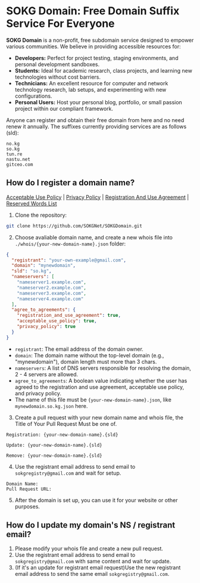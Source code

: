 # SOKG Domain: Free Domain Suffix Service For Everyone

**SOKG Domain** is a non-profit, free subdomain service designed to empower various communities. We believe in providing accessible resources for:

* **Developers:** Perfect for project testing, staging environments, and personal development sandboxes.
* **Students:** Ideal for academic research, class projects, and learning new technologies without cost barriers.
* **Technicians:** An excellent resource for computer and network technology research, lab setups, and experimenting with new configurations.
* **Personal Users:** Host your personal blog, portfolio, or small passion project within our compliant framework.

Anyone can register and obtain their free domain from here and no need renew it annually. The suffixes currently providing services are as follows (sld):
```text
no.kg
so.kg
tun.re
nastu.net
gitceo.com
```
## How do I register a domain name?

[Acceptable Use Policy](agreements/acceptable-use-policy.md) | 
[Privacy Policy](agreements/privacy-policy.md) | 
[Registration And Use Agreement](agreements/registration-and-use-agreement-sokg.md) | 
[Reserved Words List](reserved_words.txt)

1. Clone the repository:
```bash
git clone https://github.com/SOKGNet/SOKGDomain.git
```
2. Choose avaliable domain name, and create a new whois file into `./whois/{your-new-domain-name}.json` folder:
```json
{
  "registrant": "your-own-example@gmail.com",
  "domain": "mynewdomain",
  "sld": "so.kg",
  "nameservers": [
    "nameserver1.example.com",
    "nameserver2.example.com",
    "nameserver3.example.com",
    "nameserver4.example.com"
  ],
  "agree_to_agreements": {
    "registration_and_use_agreement": true,
    "acceptable_use_policy": true,
    "privacy_policy": true
  }
}
```
- `registrant`: The email address of the domain owner.
- `domain`: The domain name without the top-level domain (e.g., "mynewdomain"), domain length must more than 3 chars.
- `nameservers`: A list of DNS servers responsible for resolving the domain, 2 - 4 servers are allowed.
- `agree_to_agreements`: A boolean value indicating whether the user has agreed to the registration and use agreement, acceptable use policy, and privacy policy.
- The name of this file must be `{your-new-domain-name}.json`, like `mynewdomain.so.kg.json` here.

3. Create a pull request with your new domain name and whois file, the Title of Your Pull Request Must be one of.
```text
Registration: {your-new-domain-name}.{sld}
```
```text
Update: {your-new-domain-name}.{sld}
```
```text
Remove: {your-new-domain-name}.{sld}
```
4. Use the registrant email address to send email to `sokgregistry@gmail.com` and wait for setup.
```text
Domain Name:
Pull Request URL:
```
5. After the domain is set up, you can use it for your website or other purposes.

## How do I update my domain's NS / registrant email?
1. Please modify your whois file and create a new pull request.
2. Use the registrant email address to send email to `sokgregistry@gmail.com` with same content and wait for update.
3. (If it's an update for registrant email request)Use the new registrant email address to send the same email `sokgregistry@gmail.com`.